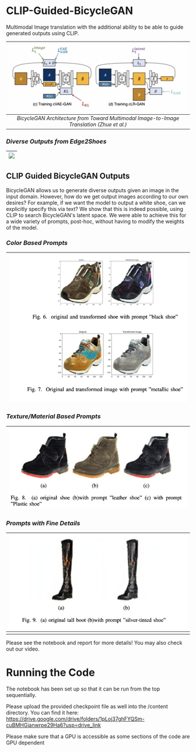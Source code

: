 # CLIP-Guided-BicycleGAN

Multimodal Image translation with the additional ability to be able to guide generated outputs using CLIP. 




  
|<img src="./images/BicycleGANArchitecture.png" width="500px"></img>| 
|:--:| 
|*BicycleGAN Architecture from Toward Multimodal Image-to-Image Translation (Zhue et al.)*|




### *Diverse Outputs from Edge2Shoes*
|<img src="./images/BicycleGANOutputs.png" width="500px"></img> | 
|:--:| 





## CLIP Guided BicycleGAN Outputs

BicycleGAN allows us to generate diverse outputs given an image in the input domain. However, how do we get output images according to our own desires? For example, if we want the model to output a white shoe, can we explicitly specify this via text? We show that this is indeed possible, using CLIP to search BicycleGAN's latent space. We were able to achieve this for a wide variety of prompts, post-hoc, without having to modify the weights of the model.


### *Color Based Prompts*
| <img src="./images/BasicPrompts.png" width="500px"></img>| 
|:--:| 


### *Texture/Material Based Prompts*
| <img src="./images/TexturePrompts.png" width="500px"></img>| 
|:--:| 



### *Prompts with Fine Details*
|<img src="./images/FinePrompts.png" width="500px"></img>| 
|:--:| 
||






Please see the notebook and report for more details! You may also check out our video.

# Running the Code
The notebook has been set up so that it can be run from the top sequentially.

Please upload the provided checkpoint file as well into the /content directory. You can find it here:
https://drive.google.com/drive/folders/1pLoj37ghFYQSm-cuBMHGianwrpe29Ha6?usp=drive_link

Please make sure that a GPU is accessible as some sections of the code are GPU dependent
